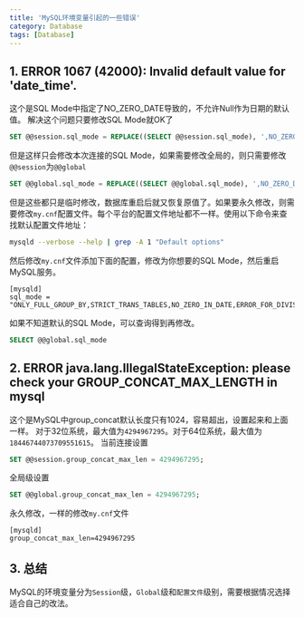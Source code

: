 ```yaml
---
title: 'MySQL环境变量引起的一些错误'
category: Database 
tags: [Database]
---
```

## 1. ERROR 1067 (42000): Invalid default value for 'date_time'.
这个是SQL Mode中指定了NO_ZERO_DATE导致的，不允许Null作为日期的默认值。
解决这个问题只要修改SQL Mode就OK了
```sql
SET @@session.sql_mode = REPLACE((SELECT @@session.sql_mode), ',NO_ZERO_DATE', '')
```
但是这样只会修改本次连接的SQL Mode，如果需要修改全局的，则只需要修改`@@session`为`@@global`
```sql
SET @@global.sql_mode = REPLACE((SELECT @@global.sql_mode), ',NO_ZERO_DATE', '')
```

但是这些都只是临时修改，数据库重启后就又恢复原值了。如果要永久修改，则需要修改`my.cnf`配置文件。每个平台的配置文件地址都不一样。使用以下命令来查找默认配置文件地址：
```sh
mysqld --verbose --help | grep -A 1 "Default options"
```
然后修改`my.cnf`文件添加下面的配置，修改为你想要的SQL Mode，然后重启MySQL服务。

```
[mysqld]
sql_mode = "ONLY_FULL_GROUP_BY,STRICT_TRANS_TABLES,NO_ZERO_IN_DATE,ERROR_FOR_DIVISION_BY_ZERO,NO_AUTO_CREATE_USER,NO_ENGINE_SUBSTITUTION"
```

如果不知道默认的SQL Mode，可以查询得到再修改。
```sql
SELECT @@global.sql_mode
```

## 2. ERROR java.lang.IllegalStateException: please check your GROUP_CONCAT_MAX_LENGTH in mysql
这个是MySQL中group_concat默认长度只有1024，容易超出，设置起来和上面一样。
对于32位系统，最大值为`4294967295`。对于64位系统，最大值为`18446744073709551615`。
当前连接设置
```sql
SET @@session.group_concat_max_len = 4294967295;
```
全局级设置
```sql
SET @@global.group_concat_max_len = 4294967295;
```

永久修改，一样的修改`my.cnf`文件
```
[mysqld]
group_concat_max_len=4294967295
```

## 3. 总结
MySQL的环境变量分为`Session`级，`Global`级和`配置文件`级别，需要根据情况选择适合自己的改法。
